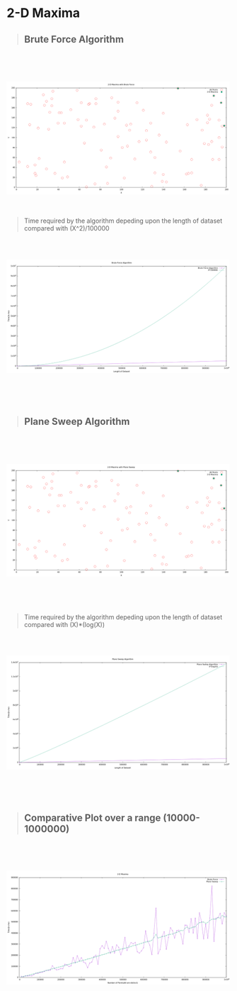 # 2-D Maxima

>## Brute Force Algorithm

<br>
<br>
<br>

![Brute Force Maxima](graphs/bruteForceMaxima.png "Brute Force Plot")
<br>
<br>
<br>


>Time required by the algorithm depeding upon the length of dataset compared with (X^2)/100000

<br>
<br>

![Brute Force](graphs/bruteForce.png "Brute Force")

<br>
<br>
<br>

>## Plane Sweep Algorithm

<br>
<br>
<br>

![Plane Sweep Maxima](graphs/planeSweepMaxima.png "Plane Sweep Plot")

<br>
<br>
<br>


>Time required by the algorithm depeding upon the length of dataset compared with (X)*(log(X))


<br>
<br>

![Plane Sweep](graphs/planeSweep.png "Plane Sweep")


<br>
<br>
<br>

>## Comparative Plot over a range (10000-1000000)

<br>
<br>
<br>

![Comparative Plot](graphs/comparisionPlot.png "Comparative Plot")


